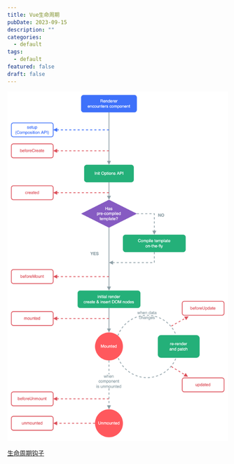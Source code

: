 ```yaml
---
title: Vue生命周期
pubDate: 2023-09-15
description: ""
categories:
  - default
tags:
  - default
featured: false
draft: false
---
```

![](../../assets/1694772402679.png)

[生命周期钩子](https://cn.vuejs.org/guide/essentials/lifecycle.html#lifecycle-diagram)
